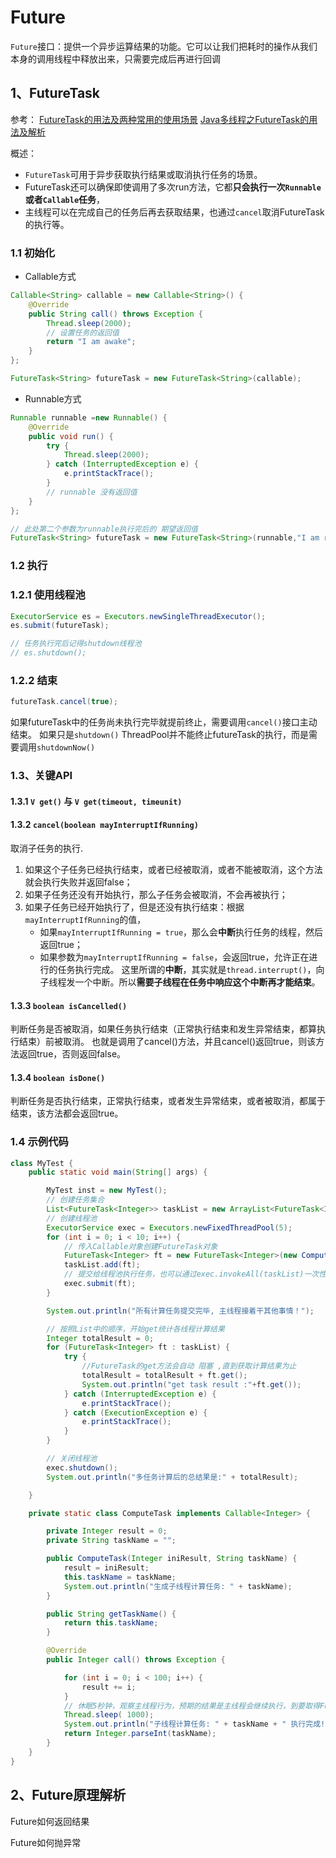 # Future

```Future```接口：提供一个异步运算结果的功能。它可以让我们把耗时的操作从我们本身的调用线程中释放出来，只需要完成后再进行回调



## 1、FutureTask
参考：
[FutureTask的用法及两种常用的使用场景](https://cloud.tencent.com/developer/article/1041329)
[Java多线程之FutureTask的用法及解析](https://blog.csdn.net/chenliguan/article/details/54345993)

概述：
- ```FutureTask```可用于异步获取执行结果或取消执行任务的场景。
- FutureTask还可以确保即使调用了多次run方法，它都**只会执行一次```Runnable```或者```Callable```任务**，
- 主线程可以在完成自己的任务后再去获取结果，也通过```cancel```取消FutureTask的执行等。

### 1.1 初始化
- Callable方式
```java
Callable<String> callable = new Callable<String>() {
    @Override
    public String call() throws Exception {
        Thread.sleep(2000);
        // 设置任务的返回值
        return "I am awake";
    }
};

FutureTask<String> futureTask = new FutureTask<String>(callable);
```

- Runnable方式
```java
Runnable runnable =new Runnable() {
    @Override
    public void run() {
        try {
            Thread.sleep(2000);
        } catch (InterruptedException e) {
            e.printStackTrace();
        }
        // runnable 没有返回值
    }
};

// 此处第二个参数为runnable执行完后的 期望返回值
FutureTask<String> futureTask = new FutureTask<String>(runnable,"I am runnable awake");
```

### 1.2 执行
### 1.2.1 使用线程池
```java
ExecutorService es = Executors.newSingleThreadExecutor();
es.submit(futureTask);

// 任务执行完后记得shutdown线程池
// es.shutdown();
```
### 1.2.2 结束
```java
futureTask.cancel(true);
```
如果futureTask中的任务尚未执行完毕就提前终止，需要调用```cancel()```接口主动结束。
如果只是``shutdown()`` ThreadPool并不能终止futureTask的执行，而是需要调用```shutdownNow()```


### 1.3、关键API

#### 1.3.1 ```V get()``` 与 ```V get(timeout, timeunit)```

#### 1.3.2 ```cancel(boolean mayInterruptIfRunning)```
取消子任务的执行.
1. 如果这个子任务已经执行结束，或者已经被取消，或者不能被取消，这个方法就会执行失败并返回false；
2. 如果子任务还没有开始执行，那么子任务会被取消，不会再被执行；
3. 如果子任务已经开始执行了，但是还没有执行结束：根据```mayInterruptIfRunning```的值，
    - 如果```mayInterruptIfRunning = true```，那么会**中断**执行任务的线程，然后返回true；
    - 如果参数为```mayInterruptIfRunning = false```，会返回true，允许正在进行的任务执行完成。
    这里所谓的**中断**，其实就是```thread.interrupt()```，向子线程发一个中断。所以**需要子线程在任务中响应这个中断再才能结束**。


#### 1.3.3 ```boolean isCancelled()```

判断任务是否被取消，如果任务执行结束（正常执行结束和发生异常结束，都算执行结束）前被取消。
也就是调用了cancel()方法，并且cancel()返回true，则该方法返回true，否则返回false。


#### 1.3.4 ```boolean isDone()```
判断任务是否执行结束，正常执行结束，或者发生异常结束，或者被取消，都属于结束，该方法都会返回true。



### 1.4 示例代码
```java
class MyTest {
    public static void main(String[] args) {

        MyTest inst = new MyTest();
        // 创建任务集合
        List<FutureTask<Integer>> taskList = new ArrayList<FutureTask<Integer>>();
        // 创建线程池
        ExecutorService exec = Executors.newFixedThreadPool(5);
        for (int i = 0; i < 10; i++) {
            // 传入Callable对象创建FutureTask对象
            FutureTask<Integer> ft = new FutureTask<Integer>(new ComputeTask(i, "" + i));
            taskList.add(ft);
            // 提交给线程池执行任务，也可以通过exec.invokeAll(taskList)一次性提交所有任务;
            exec.submit(ft);
        }

        System.out.println("所有计算任务提交完毕, 主线程接着干其他事情！");

        // 按照List中的顺序，开始get统计各线程计算结果
        Integer totalResult = 0;
        for (FutureTask<Integer> ft : taskList) {
            try {
                //FutureTask的get方法会自动 阻塞 ,直到获取计算结果为止
                totalResult = totalResult + ft.get();
                System.out.println("get task result :"+ft.get());
            } catch (InterruptedException e) {
                e.printStackTrace();
            } catch (ExecutionException e) {
                e.printStackTrace();
            }
        }

        // 关闭线程池
        exec.shutdown();
        System.out.println("多任务计算后的总结果是:" + totalResult);

    }

    private static class ComputeTask implements Callable<Integer> {

        private Integer result = 0;
        private String taskName = "";

        public ComputeTask(Integer iniResult, String taskName) {
            result = iniResult;
            this.taskName = taskName;
            System.out.println("生成子线程计算任务: " + taskName);
        }

        public String getTaskName() {
            return this.taskName;
        }

        @Override
        public Integer call() throws Exception {

            for (int i = 0; i < 100; i++) {
                result += i;
            }
            // 休眠5秒钟，观察主线程行为，预期的结果是主线程会继续执行，到要取得FutureTask的结果是等待直至完成。
            Thread.sleep( 1000);
            System.out.println("子线程计算任务: " + taskName + " 执行完成!");
            return Integer.parseInt(taskName);
        }
    }
}

```
## 2、Future原理解析

Future如何返回结果

Future如何抛异常









